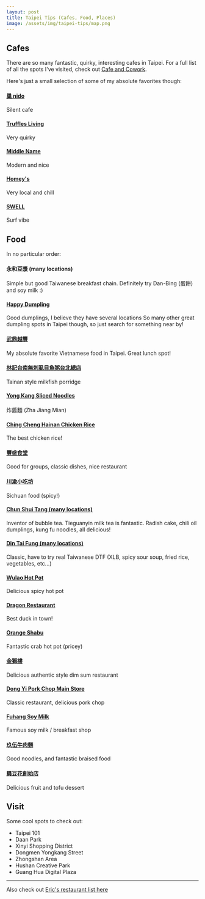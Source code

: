 ```yaml
---
layout: post
title: Taipei Tips (Cafes, Food, Places)
image: /assets/img/taipei-tips/map.png
---
```


## Cafes
There are so many fantastic, quirky, interesting cafes in Taipei. For a full list of all the spots I've visited, check out [Cafe and Cowork](https://cafeandcowork.com/taipei/).

Here's just a small selection of some of my absolute favorites though:

#### [巢 nido](https://cafeandcowork.com/taipei/%E5%B7%A2-nido/)
Silent cafe

#### [Truffles Living](https://cafeandcowork.com/taipei/truffles-living/)
Very quirky

#### [Middle Name](https://cafeandcowork.com/taipei/middle-name-cafe/)
Modern and nice

#### [Homey's](https://cafeandcowork.com/taipei/homeys-cafe/)
Very local and chill

#### [SWELL](https://cafeandcowork.com/taipei/swell-co-cafe/)
Surf vibe


## Food
In no particular order:

#### 永和豆漿 (many locations)
Simple but good Taiwanese breakfast chain. Definitely try Dan-Bing (蛋餅) and soy milk :)

#### [Happy Dumpling](https://maps.app.goo.gl/CEKVTK1jDSouaDug9)
Good dumplings, I believe they have several locations
So many other great dumpling spots in Taipei though, so just search for something near by!

#### [武鼎越豐](https://maps.app.goo.gl/JK7xT8MAagukZfro6)
My absolute favorite Vietnamese food in Taipei. Great lunch spot!

#### [林記台南無刺虱目魚粥台北總店](https://goo.gl/maps/9WafGL7HMfqqVLc5A)
Tainan style milkfish porridge

#### [Yong Kang Sliced Noodles](https://goo.gl/maps/UkQQYCdFo2UTTkur7)
炸醬麵 (Zha Jiang Mian)

#### [Ching Cheng Hainan Chicken Rice](https://goo.gl/maps/u89NQyH4H8AUw3Ki8)
The best chicken rice!

#### [豐盛食堂](https://goo.gl/maps/r8ETTiHNzgQdDhHWA)
Good for groups, classic dishes, nice restaurant

#### [川渝小吃坊](https://goo.gl/maps/eqMfZVgmqETr1gJP7)
Sichuan food (spicy!)

#### [Chun Shui Tang (many locations)](https://goo.gl/maps/AGdNLQo8CNh2xNGDA)
Inventor of bubble tea. Tieguanyin milk tea is fantastic.
Radish cake, chili oil dumplings, kung fu noodles, all delicious!

#### [Din Tai Fung (many locations)](https://goo.gl/maps/F5kKesTGoCvue8cN8)
Classic, have to try real Taiwanese DTF (XLB, spicy sour soup, fried rice, vegetables, etc...)

#### [Wulao Hot Pot](https://goo.gl/maps/2LHwPAXuMdfN4M8g7)
Delicious spicy hot pot

#### [Dragon Restaurant](https://goo.gl/maps/FMsEtLVU7ZeqK14z7)
Best duck in town!

#### [Orange Shabu](https://goo.gl/maps/rRRB3reSmK66C24J8)
Fantastic crab hot pot (pricey)

#### [金獅樓](https://goo.gl/maps/5v1P7ejxY8Uz9Cbp9)
Delicious authentic style dim sum restaurant

#### [Dong Yi Pork Chop Main Store](https://goo.gl/maps/LNnrKuYN3C2H2Lfb6)
Classic restaurant, delicious pork chop

#### [Fuhang Soy Milk](https://goo.gl/maps/2nAUm3EQPbS9E3zC8)
Famous soy milk / breakfast shop

#### [玖伍牛肉麵](https://goo.gl/maps/iNeRhCaGrfc7tr5K6)
Good noodles, and fantastic braised food

#### [騷豆花創始店](https://goo.gl/maps/HAh9rJZsHwzZEcB68)
Delicious fruit and tofu dessert


## Visit
Some cool spots to check out:

- Taipei 101
- Daan Park
- Xinyi Shopping District
- Dongmen Yongkang Street
- Zhongshan Area
- Hushan Creative Park
- Guang Hua Digital Plaza


---

Also check out [Eric's restaurant list here](https://erickhun.com/posts/restaurants-in-taipei/)